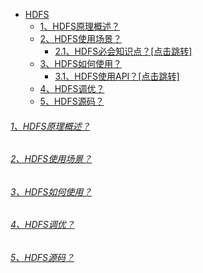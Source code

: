 
* [HDFS]()
    - [1、HDFS原理概述？]()
    - [2、HDFS使用场景？]()
        - [2.1、HDFS必会知识点？[点击跳转]](../../../../../../../../bigdata-project/src/main/doc/hdfs.md)
    - [3、HDFS如何使用？]()
        - [3.1、HDFS使用API？[点击跳转]](../../api/hdfs)
    - [4、HDFS调优？]()
    - [5、HDFS源码？]()

###### [1、HDFS原理概述？]()

###### [2、HDFS使用场景？]()

###### [3、HDFS如何使用？]()

###### [4、HDFS调优？]()

###### [5、HDFS源码？]()
